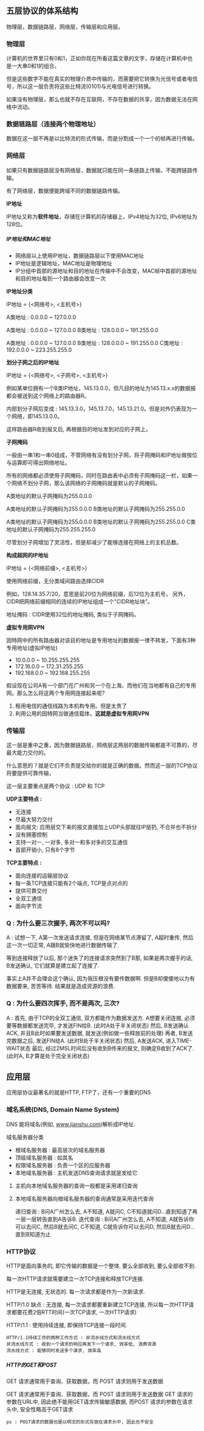 ## 五层协议的体系结构

物理层，数据链路层，网络层，传输层和应用层。



### 物理层

计算机的世界里只有0和1，正如你现在所看这篇文章的文字，存储在计算机中也是一大串0和1的组合。

但是这些数字不能在真实的物理介质中传输的，而需要把它转换为光信号或者电信号，所以这一层负责将这些比特流(0101)与光电信号进行转换。

如果没有物理层，那么也就不存在互联网，不存在数据的共享，因为数据无法在网络中流动。



### 数据链路层（连接两个物理地址）

数据在这一层不再是以比特流的形式传输，而是分割成一个一个的帧再进行传输。



### 网络层

如果只有数据链路层没有网络层，数据就只能在同一条链路上传输，不能跨链路传输。

有了网络层，数据便能跨域不同的数据链路传输。

**IP地址**

IP地址又称为**软件地址**，存储在计算机的存储器上，IPv4地址为32位, IPv6地址为128位。

##### IP地址和MAC地址

- 网络层以上使用IP地址，数据链路层以下使用MAC地址
- IP地址是逻辑地址，MAC地址是物理地址
- IP分组中首部的源地址和目的地址在传输中不会改变，MAC帧中首部的源地址和目的地址每到一个路由器会改变一次

**IP地址分类**

IP地址 = {<网络号>, <主机号>}

A类地址 : 0.0.0.0 ~ 127.0.0.0

A类地址 : 0.0.0.0 ~ 127.0.0.0
B类地址 : 128.0.0.0 ~ 191.255.0.0

A类地址 : 0.0.0.0 ~ 127.0.0.0
B类地址 : 128.0.0.0 ~ 191.255.0.0
C类地址 : 192.0.0.0 ~ 223.255.255.0

**划分子网之后的IP地址**

IP地址 = {<网络号>, <子网号>, <主机号>}

例如某单位拥有一个B类IP地址，145.13.0.0，但凡目的地址为145.13.x.x的数据报都会被送到这个网络上的路由器R。

内部划分子网后变成 : 145.13.3.0，145.13.7.0，145.13.21.0。但是对外仍表现为一个网络，即145.13.0.0。

这样路由器R收到报文后, 再根据目的地址发到对应的子网上。

**子网掩码**

一般由一串1和一串0组成，不管网络有没有划分子网，将子网掩码和IP地址做按位与运算即可得出网络地址。

所有的网络都必须使用子网掩码，同时在路由表中必须有子网掩码这一栏，如果一个网络不划分子网，那么该网络的子网掩码就是默认的子网掩码。

A类地址的默认子网掩码为255.0.0.0

A类地址的默认子网掩码为255.0.0.0
B类地址的默认子网掩码为255.255.0.0

A类地址的默认子网掩码为255.0.0.0
B类地址的默认子网掩码为255.255.0.0
C类地址的默认子网掩码为255.255.255.0

尽管划分子网增加了灵活性，但是却减少了能够连接在网络上的主机总数。

**构成超网的IP地址**

IP地址 = {<网络前缀>, <主机号>}

使用网络前缀，无分类域间路由选择CIDR

例如，128.14.35.7/20，意思是前20位为网络前缀，后12位为主机号， 另外，CIDR把网络前缀相同的连续的IP地址组成一个"CIDR地址块"。

地址掩码 : CIDR使用32位的地址掩码, 类似于子网掩码。

**虚拟专用网VPN**

因特网中的所有路由器对该目的地址是专用地址的数据报一律不转发，下面有3种专用地址(虚拟IP地址)

- 10.0.0.0 ~ 10.255.255.255
- 172.16.0.0 ~ 172.31.255.255
- 192.168.0.0 ~ 192.168.255.255

假设现在公司A有一个部门在广州和另一个在上海，而他们在当地都有自己的专用网。那么怎么将这两个专用网连接起来呢?

1. 租用电信的通信线路为本机构专用。但是太贵了
2. 利用公用的因特网当做通信载体，**这就是虚拟专用网VPN**



### 传输层

这一层是重中之重，因为数据链路层，网络层这两层的数据传输都是不可靠的，尽最大能力交付的。

什么意思的？就是它们不负责提交给你的就是正确的数据。然而这一层的TCP协议将要提供可靠传输，

这一层主要重点是两个协议 : UDP 和 TCP

**UDP主要特点 :**

- 无连接
- 尽最大努力交付
- 面向报文: 应用层交下来的报文直接加上UDP头部就往IP层扔, 不合并也不拆分
- 没有拥塞控制
- 支持一对一, 一对多, 多对一和多对多的交互通信
- 首部开销小, 只有8个字节

**TCP主要特点 :**

- 面向连接的运输层协议
- 每一条TCP连接只能有2个端点, TCP是点对点的
- 提供可靠交付
- 全双工通信
- 面向字节流



### Q : 为什么要三次握手, 两次不可以吗?

A : 试想一下, A第一次发送请求连接, 但是在网络某节点滞留了, A超时重传, 然后这一次一切正常, A跟B就愉快地进行数据传输了. 

等到连接释放了以后, 那个迷失了的连接请求突然到了B那, 如果是两次握手的话, B发送确认, 它们就算是建立起了连接了. 

事实上A并不会理会这个确认, 因为我压根没有要传数据啊. 但是B却傻傻地以为有数据要来, 苦苦等待. 结果就是造成资源的浪费.



### Q : 为什么要四次挥手, 而不是两次, 三次?

A : 首先, 由于TCP的全双工通信, 双方都能作为数据发送方. A想要关闭连接, 必须要等数据都发送完毕, 才发送FIN给B. (此时A处于半关闭状态)
然后, B发送确认ACK, 并且B此时如果要发送数据, 就发送(例如做一些释放前的处理)
再者, B发送完数据之后, 发送FIN给A. (此时B处于半关闭状态)
然后, A发送ACK, 进入TIME-WAIT状态
最后, 经过2MSL时间后没有收到B传来的报文, 则确定B收到了ACK了. (此时A, B才算是处于完全关闭状态)





## 应用层

应用层协议最著名的就是HTTP, FTP了，还有一个重要的DNS

### 域名系统(DNS, Domain Name System)

DNS 能将域名(例如, www.jianshu.com)解析成IP地址.

域名服务器分类

- 根域名服务器 : 最高层次的域名服务器
- 顶级域名服务器 : 如其名
- 权限域名服务器 : 负责一个区的应服务器
- 本地域名服务器 : 主机发送DNS查询请求就是发给它

1. 主机向本地域名服务器的查询一般都是采用递归查询

2. 本地域名服务器向根域名服务器的查询通常是采用迭代查询

    递归查询 : B问A广州怎么去, A不知道, A就问C, C不知道就问D...直到知道了再一层一层转告直到A告诉B. 
    迭代查询 : B问A广州怎么去, A不知道, A就告诉你可以去问C, 然后B就去问C, C不知道, C就告诉你可以去问D, 然后B就去问D...直到B知道为止






### HTTP协议

HTTP是面向事务的, 即它传输的数据是一个整体, 要么全部收到, 要么全部收不到. 

每一次HTTP请求就需要建立一次TCP连接和释放TCP连接.

HTTP是无连接, 无状态的. 每一次请求都是作为一次新请求.

HTTP/1.0 缺点 : 无连接, 每一次请求都要重新建立TCP连接, 所以每一次HTTP请求都要花费2倍RTT时间(一次TCP请求, 一次HTTP请求)

HTTP/1.1 : 使用持续连接, 即保持TCP连接一段时间.

```
HTTP/1.1持续工作的两种工作方式 : 非流水线方式和流水线方式
非流水线方式 : 收到一个请求的响应再发下一个请求, 效率低, 浪费资源
流水线方式 : 能够同时发送多个请求, 效率高
```

##### HTTP的GET和POST

GET 请求通常用于查询、获取数据，而 POST 请求则用于发送数据

GET 请求通常用于查询、获取数据，而 POST 请求则用于发送数据
GET 请求的参数在URL中, 因此绝不能用GET请求传输敏感数据, 而POST 请求的参数在请求头中, 安全性略高于GET请求

```
ps : POST请求的数据也是以明文的形式存放在请求头中, 因此也不安全
```

